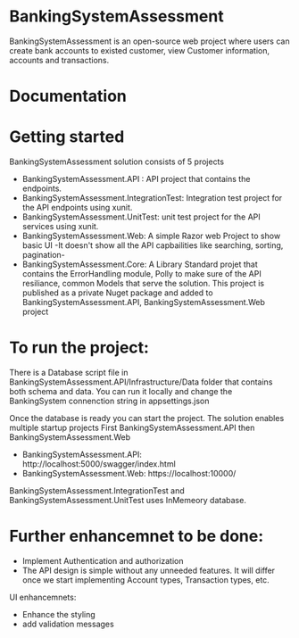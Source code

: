 # BankingSystemAssessment

BankingSystemAssessment is an open-source web project where users can create bank accounts to existed customer, view Customer information, accounts and transactions.

# Documentation
# Getting started

BankingSystemAssessment solution consists of 5 projects
- BankingSystemAssessment.API : API project that contains the endpoints.
- BankingSystemAssessment.IntegrationTest: Integration test project for the API endpoints using xunit.
- BankingSystemAssessment.UnitTest: unit test project for the API services using xunit.
- BankingSystemAssessment.Web: A simple Razor web Project to show basic UI -It doesn't show all the API capbailities like searching, sorting, pagination-
- BankingSystemAssessment.Core: A Library Standard projet that contains the ErrorHandling module, Polly to make sure of the API resiliance, common Models that serve the solution. This project is published as a private Nuget package and added to BankingSystemAssessment.API, BankingSystemAssessment.Web project

# To run the project:
There is a Database script file in BankingSystemAssessment.API/Infrastructure/Data folder that contains both schema and data. You can run it locally and change the BankingSystem connenction string in appsettings.json

Once the database is ready you can start the project.
The solution enables multiple startup projects First BankingSystemAssessment.API then BankingSystemAssessment.Web
- BankingSystemAssessment.API: http://localhost:5000/swagger/index.html
- BankingSystemAssessment.Web: https://localhost:10000/

BankingSystemAssessment.IntegrationTest and BankingSystemAssessment.UnitTest uses InMemeory database.

# Further enhancemnet to be done:
- Implement Authentication and authorization
- The API design is simple without any unneeded features. It will differ once we start implementing Account types, Transaction types, etc. 

UI enhancemnets:
- Enhance the styling
- add validation messages
